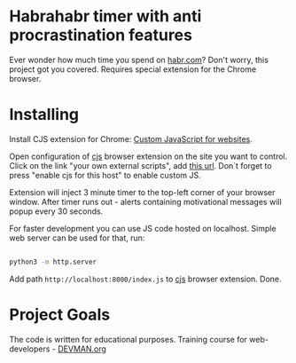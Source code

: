 # Habrahabr timer with anti procrastination features

Ever wonder how much time you spend on [habr.com](https://habr.com/)? Don't worry, this project got you covered. Requires special extension for the Chrome browser.

# Installing

Install CJS extension for Chrome: [Custom JavaScript for websites](https://chrome.google.com/webstore/detail/custom-javascript-for-web/poakhlngfciodnhlhhgnaaelnpjljija).

Open configuration of [cjs](https://chrome.google.com/webstore/detail/custom-javascript-for-web/poakhlngfciodnhlhhgnaaelnpjljija) browser extension on the site you want to control. Click on the link "your own external scripts", add [this url](https://cdn.jsdelivr.net/gh/oleg-prikhodko/34_timemachine@v0.3/index.js). Don`t forget to press "enable cjs for this host" to enable custom JS.

Extension will inject 3 minute timer to the top-left corner of your browser window. After timer runs out - alerts containing motivational messages will popup every 30 seconds.

For faster development you can use JS code hosted on localhost. Simple web server can be used for that, run:

```bash

python3 -m http.server
```

Add path `http://localhost:8000/index.js` to [cjs](https://chrome.google.com/webstore/detail/custom-javascript-for-web/poakhlngfciodnhlhhgnaaelnpjljija) browser extension. Done.


# Project Goals

The code is written for educational purposes. Training course for web-developers - [DEVMAN.org](https://devman.org)
